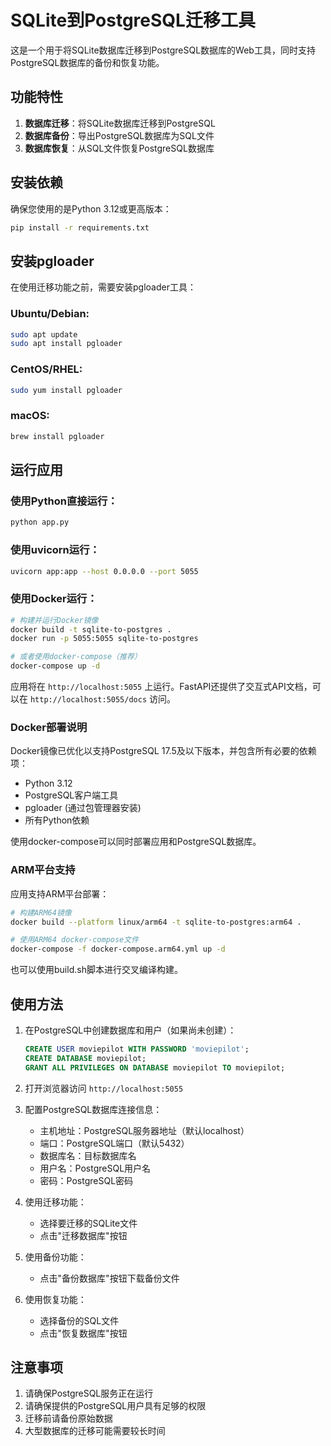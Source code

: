 # SQLite到PostgreSQL迁移工具

这是一个用于将SQLite数据库迁移到PostgreSQL数据库的Web工具，同时支持PostgreSQL数据库的备份和恢复功能。

## 功能特性

1. **数据库迁移**：将SQLite数据库迁移到PostgreSQL
2. **数据库备份**：导出PostgreSQL数据库为SQL文件
3. **数据库恢复**：从SQL文件恢复PostgreSQL数据库

## 安装依赖

确保您使用的是Python 3.12或更高版本：

```bash
pip install -r requirements.txt
```

## 安装pgloader

在使用迁移功能之前，需要安装pgloader工具：

### Ubuntu/Debian:
```bash
sudo apt update
sudo apt install pgloader
```

### CentOS/RHEL:
```bash
sudo yum install pgloader
```

### macOS:
```bash
brew install pgloader
```

## 运行应用

### 使用Python直接运行：
```bash
python app.py
```

### 使用uvicorn运行：
```bash
uvicorn app:app --host 0.0.0.0 --port 5055
```

### 使用Docker运行：
```bash
# 构建并运行Docker镜像
docker build -t sqlite-to-postgres .
docker run -p 5055:5055 sqlite-to-postgres

# 或者使用docker-compose（推荐）
docker-compose up -d
```

应用将在 `http://localhost:5055` 上运行。FastAPI还提供了交互式API文档，可以在 `http://localhost:5055/docs` 访问。

### Docker部署说明

Docker镜像已优化以支持PostgreSQL 17.5及以下版本，并包含所有必要的依赖项：
- Python 3.12
- PostgreSQL客户端工具
- pgloader (通过包管理器安装)
- 所有Python依赖

使用docker-compose可以同时部署应用和PostgreSQL数据库。

### ARM平台支持

应用支持ARM平台部署：
```bash
# 构建ARM64镜像
docker build --platform linux/arm64 -t sqlite-to-postgres:arm64 .

# 使用ARM64 docker-compose文件
docker-compose -f docker-compose.arm64.yml up -d
```

也可以使用build.sh脚本进行交叉编译构建。

## 使用方法

1. 在PostgreSQL中创建数据库和用户（如果尚未创建）：
   ```sql
   CREATE USER moviepilot WITH PASSWORD 'moviepilot';
   CREATE DATABASE moviepilot;
   GRANT ALL PRIVILEGES ON DATABASE moviepilot TO moviepilot;
   ```

2. 打开浏览器访问 `http://localhost:5055`

3. 配置PostgreSQL数据库连接信息：
   - 主机地址：PostgreSQL服务器地址（默认localhost）
   - 端口：PostgreSQL端口（默认5432）
   - 数据库名：目标数据库名
   - 用户名：PostgreSQL用户名
   - 密码：PostgreSQL密码

4. 使用迁移功能：
   - 选择要迁移的SQLite文件
   - 点击"迁移数据库"按钮

5. 使用备份功能：
   - 点击"备份数据库"按钮下载备份文件

6. 使用恢复功能：
   - 选择备份的SQL文件
   - 点击"恢复数据库"按钮

## 注意事项

1. 请确保PostgreSQL服务正在运行
2. 请确保提供的PostgreSQL用户具有足够的权限
3. 迁移前请备份原始数据
4. 大型数据库的迁移可能需要较长时间